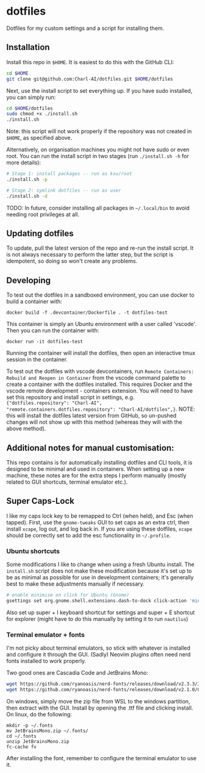 # dotfiles

Dotfiles for my custom settings and a script for installing them.

## Installation

Install this repo in `$HOME`. It is easiest to do this with the GitHub CLI:
```bash
cd $HOME
git clone git@github.com:Charl-AI/dotfiles.git $HOME/dotfiles
```

Next, use the install script to set everything up. If you have sudo installed, you can simply run:
```bash
cd $HOME/dotfiles
sudo chmod +x ./install.sh
./install.sh
```
Note: this script will not work properly if the repository was not created in `$HOME`, as specified above.

Alternatively, on organisation machines you might not have sudo or even root. You can run the install script in two stages (run `./install.sh -h` for more details):
```bash
# Stage 1: install packages -- run as ksu/root
./install.sh -p

# Stage 2: symlink dotfiles -- run as user
./install.sh -d
```

TODO: In future, consider installing all packages in `~/.local/bin` to avoid needing root privileges at all.

## Updating dotfiles

To update, pull the latest version of the repo and re-run the install script. It is not always necessary to perform the latter step, but the script is idempotent, so doing so won't create any problems.

## Developing

To test out the dotfiles in a sandboxed environment, you can use docker to build a container with:

```docker build -f .devcontainer/Dockerfile . -t dotfiles-test```

This container is simply an Ubuntu environment with a user called 'vscode'. Then you can run the container with:

```docker run -it dotfiles-test```

Running the container will install the dotfiles, then open an interactive tmux session in the container.

To test out the dotfiles with vscode devcontainers, run `Remote Containers: Rebuild and Reopen in Container` from the vscode command palette to create a container with the dotfiles installed. This requires Docker and the vscode remote development - containers extension. You will need to have set this repository and install script in settings, e.g. `{"dotfiles.repository": "Charl-AI", "remote.containers.dotfiles.repository": "Charl-AI/dotfiles",}`. NOTE: this will install the dotfiles latest version from GitHub, so un-pushed changes will not show up with this method (whereas they will with the above method).

## Additional notes for manual customisation:

 This repo contains is for automatically installing dotfiles and CLI tools, it is designed to be minimal and used in containers. When setting up a new machine, these notes are for the extra steps I perform manually (mostly related to GUI shortcuts, terminal emulator etc.).

## Super Caps-Lock

I like my caps lock key to be remapped to Ctrl (when held), and Esc (when tapped). First, use the `gnome-tweaks` GUI to set caps as an extra ctrl, then install `xcape`, log out, and log back in. If you are using these dotfiles, `xcape` should be correctly set to add the esc functionality in `~/.profile`.

### Ubuntu shortcuts

Some modifications I like to change when using a fresh Ubuntu install. The `install.sh` script does not make these modification because it's set up to be as minimal as possible for use in development containers; it's generally best to make these adjustments manually if necessary.
```bash
# enable minimise on click for Ubuntu (Gnome)
gsettings set org.gnome.shell.extensions.dash-to-dock click-action 'minimize'
```
Also set up super + I keyboard shortcut for settings and super + E shortcut for explorer (might have to do this manually by setting it to run ```nautilus```)

### Terminal emulator + fonts

I'm not picky about terminal emulators, so stick with whatever is installed and configure it through the GUI. (Sadly) Neovim plugins often need nerd fonts installed to work properly.

Two good ones are Cascadia Code and JetBrains Mono:
```bash
wget https://github.com/ryanoasis/nerd-fonts/releases/download/v2.3.3/JetBrainsMono.zip
wget https://github.com/ryanoasis/nerd-fonts/releases/download/v2.1.0/CascadiaCode.zip
```

On windows, simply move the zip file from WSL to the windows partition, then extract with the GUI. Install by opening the .ttf file and clicking install. On linux, do the following:
```
mkdir -p ~/.fonts
mv JetBrainsMono.zip ~/.fonts/
cd ~/.fonts
unzip JetBrainsMono.zip
fc-cache fv
```

After installing the font, remember to configure the terminal emulator to use it.
